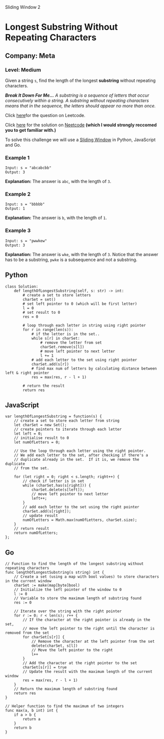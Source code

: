 Sliding Window 2
# Longest Substring Without Repeating Characters
## Company: Meta
### Level: Medium

Given a string `s`, find the length of the longest **substring** without repeating characters.

***Break It Down For Me...***
*A substring is a sequence of letters that occur consecutively within a string.*
*A substring without repeating characters means that in the sequence, the letters should appear no more than once.*

Click [here](https://leetcode.com/problems/longest-substring-without-repeating-characters/)for the question on Leetcode.

Click [here](https://www.youtube.com/watch?v=wiGpQwVHdE0) for the solution on [Neetcode](https://neetcode.io/) **(which I would strongly reccomed you to get familiar with.)**

To solve this challenge we will use a [Sliding Window](https://builtin.com/data-science/sliding-window-algorithm) in Python, JavaScript and Go.

### Example 1
```
Input: s = "abcabcbb"
Output: 3
```
**Explanation:** The answer is `abc`, with the length of `3`.

### Example 2
```
Input: s = "bbbbb"
Output: 1
```
**Explanation:** The answer is `b`, with the length of `1`.

### Example 3
```
Input: s = "pwwkew"
Output: 3
```
**Explanation:** The answer is `wke`, with the length of `3`. Notice that the answer has to be a substring, `pwke` is a subsequence and not a substring.

## Python
```
class Solution:
    def lengthOfLongestSubstring(self, s: str) -> int:
        # create a set to store letters
        charSet = set()
        # set left pointer to 0 (which will be first letter)
        l = 0
        # set result to 0
        res = 0

        # loop through each letter in string using right pointer
        for r in range(len(s)):
            # if the letter is in the set..
            while s[r] in charSet:
                # remove the letter from set
                charSet.remove(s[l])
                # move left pointer to next letter
                l += 1
            # add each letter to the set using right pointer
            charSet.add(s[r])
            # find max num of letters by calculating distance between left & right pointer
            res = max(res, r - l + 1)
        
        # return the result 
        return res
```

## JavaScript
```
var lengthOfLongestSubstring = function(s) {
    // create a set to store each letter from string
    let charSet = new Set();
    // create pointers to iterate through each letter
    let left = 0;
    // initialise result to 0
    let numOfLetters = 0;
    
    // Use the loop through each letter using the right pointer.
    // We add each letter to the set, after checking if there's a 
    // duplicate already in the set.  If it is, we remove the duplicate
    // from the set.
    
    for (let right = 0; right < s.length; right++) {
        // check if letter is in set
        while (charSet.has(s[right])) {
            charSet.delete(s[left]);
            // move left pointer to next letter
            left++;
        }
        // add each letter to the set using the right pointer
        charSet.add(s[right]);
        // update result
        numOfLetters = Math.max(numOfLetters, charSet.size);
    }
    // return result
    return numOfLetters;
};
```

## Go
```
// Function to find the length of the longest substring without repeating characters
func lengthOfLongestSubstring(s string) int {
    // Create a set (using a map with bool values) to store characters in the current window
    charSet := make(map[byte]bool)
    // Initialize the left pointer of the window to 0
    l := 0
    // Variable to store the maximum length of substring found
    res := 0
    
    // Iterate over the string with the right pointer
    for r := 0; r < len(s); r++ {
        // If the character at the right pointer is already in the set,
        // move the left pointer to the right until the character is removed from the set
        for charSet[s[r]] {
            // Remove the character at the left pointer from the set
            delete(charSet, s[l])
            // Move the left pointer to the right
            l++
        }
        // Add the character at the right pointer to the set
        charSet[s[r]] = true
        // Update the result with the maximum length of the current window
        res = max(res, r - l + 1)
    }
    // Return the maximum length of substring found
    return res
}

// Helper function to find the maximum of two integers
func max(a, b int) int {
    if a > b {
        return a
    }
    return b
}
```